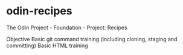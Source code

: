 # odin-recipes
The Odin Project - Foundation - Project: Recipes

Objective
Basic git command training (including cloning, staging and committing)
Basic HTML training

